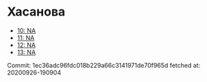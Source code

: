# Хасанова
- [10: NA](10.md)
- [11: NA](11.md)
- [12: NA](12.md)
- [13: NA](13.md)

Commit: 1ec36adc96fdc018b229a66c3141971de70f965d
 fetched at: 20200926-190904
